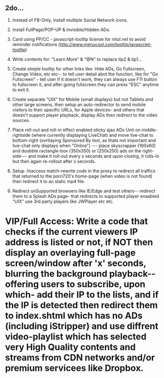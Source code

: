 ## 2do...

1. Instead of FB-Only, install multiple Social Network icons.

2. Install FullPage/POP-UP & Invisible/Hidden ADs.

3. Card using PP/CC - javascript-tooltip license for nitul.net to avoid reminder notifications (http://www.menucool.com/tooltip/javascript-tooltip)

4. Write contents for: "Learn More" & "@N" to replace tip2 & tip1...

5. Create simple tooltip for other links like: Hide ADs, Go Fullscreen, Change Video, etc etc-- to tell user detail abot the function, like for "Go Fullscreen" - tell user if it doesn't work, they can always use F11 button to fullscreen it, and after going fullscreen they can press "ESC" anytime to exit it.

6. Create separate "UIX" for Mobile (small displays) but not Tablets and other large screens, then setup an auto-redirector to send mobile visitors to their specific URLs, for Apple devices- and others that doesn't support player playback, display ADs then redirect to the video sources.

7. Place roll-out and roll-in effect enabled sticky ajax ADs Unit on middle-rightside (where currently displaying LiveChat) and move live-chat to bottom-right (ovrtlaying Sponsored By text, as thats not important and live-chat only displays when "Online") --- place skyscrapper (160x60) and doubble ractangle-box (350x350) or (250x250) ads on the right-side--- and make it roll-out every x seconds and upon closing, it rolls-in but then again re-rollout after x seconds.

8. Setup .htaccess match-rewrite code in the proxy to redirect all traffics that returned to the porn720's home-page (when video is not found) then redirect it to an static mp4 file.

9. Redirect unSupported browsers like IE/Edge and test others-- redirect them to a Splash ADs page- that redirects to supported player enaabled "UIX" use 3rd party players like JWPlayer etc etc.

# VIP/Full Access: Write a code that checks if the current viewers IP address is listed or not, if NOT then display an overlaying full-page screen/window after 'x' seconds, blurring the background playback-- offering users to subscribe, upon which- add their IP to the lists, and if the IP is detected then redirect them to index.shtml which has no ADs (including iStripper) and use diffrent video-playlist which has selected very High Quality contents and streams from CDN networks and/or premium servicees like Dropbox.
